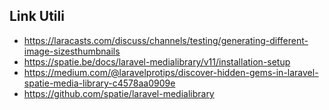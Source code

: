 ## Link Utili
- https://laracasts.com/discuss/channels/testing/generating-different-image-sizesthumbnails
- https://spatie.be/docs/laravel-medialibrary/v11/installation-setup
- https://medium.com/@laravelprotips/discover-hidden-gems-in-laravel-spatie-media-library-c4578aa0909e
- https://github.com/spatie/laravel-medialibrary